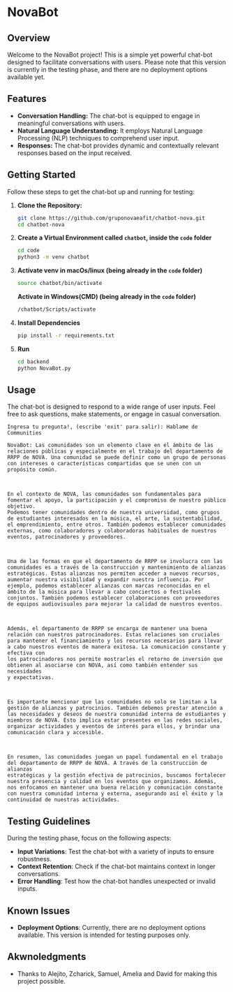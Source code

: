 # NovaBot

## Overview

Welcome to the NovaBot project! This is a simple yet powerful chat-bot designed to facilitate conversations with users. Please note that this version is currently in the testing phase, and there are no deployment options available yet.

## Features

- **Conversation Handling:** The chat-bot is equipped to engage in meaningful conversations with users.
- **Natural Language Understanding:** It employs Natural Language Processing (NLP) techniques to comprehend user input.
- **Responses:** The chat-bot provides dynamic and contextually relevant responses based on the input received.

## Getting Started

Follow these steps to get the chat-bot up and running for testing: 

1. **Clone the Repository:**
   ```bash
   git clone https://github.com/gruponovaeafit/chatbot-nova.git
   cd chatbot-nova
   ```

2. **Create a Virtual Environment called `chatbot`, inside the `code` folder**
   ```bash
   cd code
   python3 -m venv chatbot
   ```

3. **Activate venv in macOs/linux (being already in the `code` folder)**
   ```bash
   source chatbot/bin/activate
   ```  
   **Activate in Windows(CMD) (being already in the `code` folder)**
   ```bash
   /chatbot/Scripts/activate
   ```

4. **Install Dependencies**
   ```bash
   pip install -r requirements.txt
   ```
5. **Run**
    ```bash
    cd backend
    python NovaBot.py

    ```
## Usage

The chat-bot is designed to respond to a wide range of user inputs. Feel free to ask questions, make statements, or engage in casual conversation.

```
Ingresa tu pregunta!, (escribe 'exit' para salir): Hablame de Communities

NovaBot: Las comunidades son un elemento clave en el ámbito de las relaciones públicas y especialmente en el trabajo del departamento de RRPP de NOVA. Una comunidad se puede definir como un grupo de personas con intereses o características compartidas que se unen con un propósito común.

 

En el contexto de NOVA, las comunidades son fundamentales para fomentar el apoyo, la participación y el compromiso de nuestro público objetivo. 
Podemos tener comunidades dentro de nuestra universidad, como grupos de estudiantes interesados en la música, el arte, la sustentabilidad, el emprendimiento, entre otros. También podemos establecer comunidades externas, como colaboradores y colaboradoras habituales de nuestros eventos, patrocinadores y proveedores.

 

Una de las formas en que el departamento de RRPP se involucra con las comunidades es a través de la construcción y mantenimiento de alianzas estratégicas. Estas alianzas nos permiten acceder a nuevos recursos, aumentar nuestra visibilidad y expandir nuestra influencia. Por ejemplo, podemos establecer alianzas con marcas reconocidas en el ámbito de la música para llevar a cabo conciertos o festivales conjuntos. También podemos establecer colaboraciones con proveedores de equipos audiovisuales para mejorar la calidad de nuestros eventos.

 

Además, el departamento de RRPP se encarga de mantener una buena relación con nuestros patrocinadores. Estas relaciones son cruciales para mantener el financiamiento y los recursos necesarios para llevar a cabo nuestros eventos de manera exitosa. La comunicación constante y efectiva con 
los patrocinadores nos permite mostrarles el retorno de inversión que obtienen al asociarse con NOVA, así como también entender sus necesidades 
y expectativas.

 

Es importante mencionar que las comunidades no solo se limitan a la gestión de alianzas y patrocinios. También debemos prestar atención a las necesidades y deseos de nuestra comunidad interna de estudiantes y miembros de NOVA. Esto implica estar presentes en las redes sociales, organizar actividades y eventos de interés para ellos, y brindar una comunicación clara y accesible.

 

En resumen, las comunidades juegan un papel fundamental en el trabajo del departamento de RRPP de NOVA. A través de la construcción de alianzas 
estratégicas y la gestión efectiva de patrocinios, buscamos fortalecer nuestra presencia y calidad en los eventos que organizamos. Además, nos enfocamos en mantener una buena relación y comunicación constante con nuestra comunidad interna y externa, asegurando así el éxito y la continuidad de nuestras actividades.
```
## Testing Guidelines

During the testing phase, focus on the following aspects:

- **Input Variations**: Test the chat-bot with a variety of inputs to ensure robustness.
- **Context Retention**: Check if the chat-bot maintains context in longer conversations.
- **Error Handling**: Test how the chat-bot handles unexpected or invalid inputs.

## Known Issues

- **Deployment Options**: Currently, there are no deployment options available. This version is intended for testing purposes only.

## Akwnoledgments

- Thanks to Alejito, Zcharick, Samuel, Amelia and David for making this project possible.
